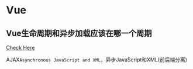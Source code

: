 # Vue

## Vue生命周期和异步加载应该在哪一个周期

[Check Here](https://juejin.im/post/5c408be9f265da614f709043)

AJAX`Asynchronous JavaScript and XML`，异步JavaScript和XML(前后端分离)

